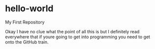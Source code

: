 # hello-world
My First Repository

Okay I have no clue what the point of all this is but I definitely read
everywhere that if youre going to get into programming you need to get
onto the GitHub train.
